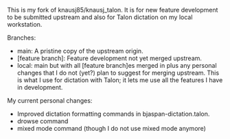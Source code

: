 This is my fork of knausj85/knausj_talon.  It is for new feature
development to be submitted upstream and also for Talon dictation on
my local workstation.

Branches:

* main: A pristine copy of the upstream origin.
* [feature branch]: Feature development not yet merged upstream.
* local: main but with all [feature branch]es merged in plus any
  personal changes that I do not (yet?) plan to suggest for merging
  upstream. This is what I use for dictation with Talon; it lets me
  use all the features I have in development.

My current personal changes:

* Improved dictation formatting commands in bjaspan-dictation.talon.
* drowse command
* mixed mode command (though I do not use mixed mode anymore)
